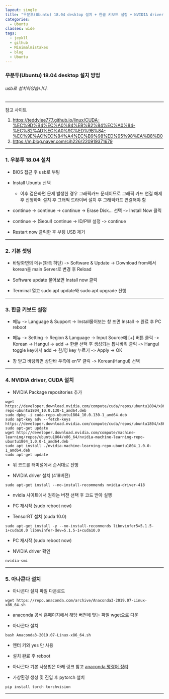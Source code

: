 ```yaml
---
layout: single
title: "우분투(Ubuntu) 18.04 desktop 설치 + 한글 키보드 설정 + NVIDIA driver/CUDA 설치 + 아나콘다(Anaconda) 설치"
categories:
  - Ubuntu
classes: wide
tags:
  - jeykll
  - github
  - Minimalmistakes
  - blog
  - Ubuntu
---
```


### 우분투(Ubuntu) 18.04 desktop 설치 방법

###### usb로 설치하였습니다.

---
참고 사이트
1. <https://teddylee777.github.io/linux/CUDA-%EC%9D%B4%EC%A0%84%EB%B2%84%EC%A0%84-%EC%82%AD%EC%A0%9C%ED%9B%84-%EC%9E%AC%EC%84%A4%EC%B9%98%ED%95%98%EA%B8%B0>  
2. <https://m.blog.naver.com/cjh226/220919371679>  

---

### 1. 우분투 18.04 설치
 - BIOS 접근 후 usb로 부팅

 - Install Ubuntu 선택
   + 이후 검은화면 문제 발생한 경우 그래픽카드 문제이므로 그래픽 카드 연결 해제 후 진행하며 설치 후 그래픽 드라이버 설치 후 그래픽카드 연결해야 함

 - continue -> continue -> continue -> Erase Disk... 선택 -> Install Now 클릭

 - continue -> (Seoul) continue -> ID/PW 설정 -> continue

 - Restart now 클릭한 후 부팅 USB 제거

---

### 2. 기본 셋팅
 - 바탕화면의 메뉴(좌측 하단) -> Software & Update -> Download from에서 korean을 main Server로 변경 후 Reload

 - Software update 물어보면 Install now 클릭

 - Terminal 열고 sudo apt update와 sudo apt upgrade 진행

---

### 3. 한글 키보드 설정
 - 메뉴 -> Language & Support -> Install물어보는 창 뜨면 Install -> 완료 후 PC reboot

 - 메뉴 -> Setting -> Region & Language -> Input Source에 [+] 버튼 클릭 -> Korean -> Hangul -> add -> 한글 선택 후 생성되는 톱니바퀴 클릭 -> Hangul toggle key에서 add -> 한/영 key 누르기 -> Apply -> OK

 - 창 닫고 바탕화면 상단바 우측에 en$\bigtriangledown$ 클릭 -> Korean(Hangul) 선택

---

### 4. NVIDIA driver, CUDA 설치
 - NVIDIA Package repositories 추가

 ```
wget https://developer.download.nvidia.com/compute/cuda/repos/ubuntu1804/x86_64/cuda-repo-ubuntu1804_10.0.130-1_amd64.deb
sudo dpkg -i cuda-repo-ubuntu1804_10.0.130-1_amd64.deb
sudo apt-key adv --fetch-keys https://developer.download.nvidia.com/compute/cuda/repos/ubuntu1804/x86_64/7fa2af80.pub
sudo apt-get update
wget http://developer.download.nvidia.com/compute/machine-learning/repos/ubuntu1804/x86_64/nvidia-machine-learning-repo-ubuntu1804_1.0.0-1_amd64.deb
sudo apt install ./nvidia-machine-learning-repo-ubuntu1804_1.0.0-1_amd64.deb
sudo apt-get update
```

   + 위 코드를 터미널에서 순서대로 진행

 - NVIDIA driver 설치 (418버전)

 ```
 sudo apt-get install --no-install-recommends nvidia-driver-418
 ```

   + nvidia 사이트에서 원하는 버전 선택 후 코드 받아 실행

 - PC 재시작 (sudo reboot now)

 - TensorRT 설치 (cuda 10.0)

 ```
 sudo apt-get install -y --no-install-recommends libnvinfer5=5.1.5-1+cuda10.0 libnvinfer-dev=5.1.5-1+cuda10.0
 ```

 - PC 재시작 (sudo reboot now)

 - NVIDIA driver 확인

 ```
 nvidia-smi
 ```

---

### 5. 아나콘다 설치
 - 아나콘다 설치 파일 다운로드

 ```
 wget https://repo.anaconda.com/archive/Anaconda3-2019.07-Linux-x86_64.sh
 ```
   + anaconda 공식 홈페이지에서 해당 버전에 맞는 파일 wget으로 다운

 - 아나콘다 설치

 ```
 bash Anaconda3-2019.07-Linux-x86_64.sh
 ```
   + 엔터 키와 yes 만 사용

 - 설치 완료 후 reboot

 - 아나콘다 기본 사용법은 아래 링크 참고
 [anaconda 명령어 정리](https://junsk1016.github.io/categories/anaconda)  

 - 가상환경 생성 및 진입 후 pytorch 설치
 
  ```
  pip install torch torchvision
  ```

---
